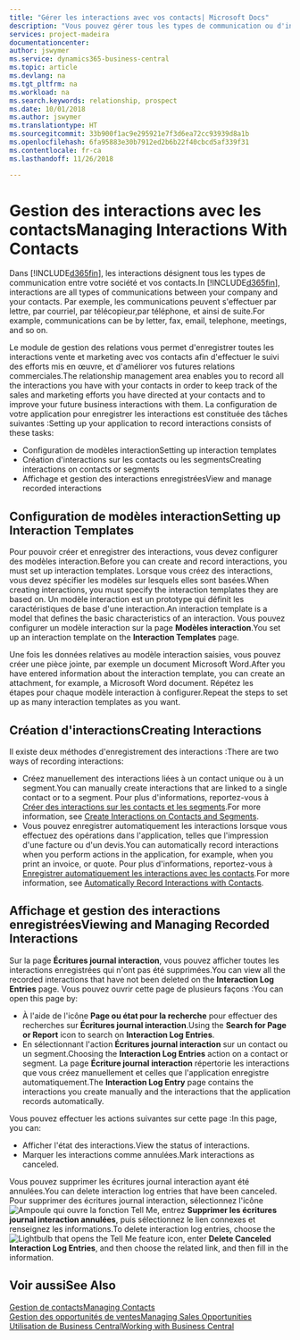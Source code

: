 ```yaml
---
title: "Gérer les interactions avec vos contacts| Microsoft Docs"
description: "Vous pouvez gérer tous les types de communication ou d'interactions entre votre compagnie et vos contacts. Par exemple, une communication par lettre, par téléphone, lors de réunions, etc."
services: project-madeira
documentationcenter: 
author: jswymer
ms.service: dynamics365-business-central
ms.topic: article
ms.devlang: na
ms.tgt_pltfrm: na
ms.workload: na
ms.search.keywords: relationship, prospect
ms.date: 10/01/2018
ms.author: jswymer
ms.translationtype: HT
ms.sourcegitcommit: 33b900f1ac9e295921e7f3d6ea72cc93939d8a1b
ms.openlocfilehash: 6fa95883e30b7912ed2b6b22f40cbcd5af339f31
ms.contentlocale: fr-ca
ms.lasthandoff: 11/26/2018

---
```

# <a name="managing-interactions-with-contacts"></a><span data-ttu-id="989fa-103">Gestion des interactions avec les contacts</span><span class="sxs-lookup"><span data-stu-id="989fa-103">Managing Interactions With Contacts</span></span>
<span data-ttu-id="989fa-104">Dans [!INCLUDE[d365fin](includes/d365fin_md.md)], les interactions désignent tous les types de communication entre votre société et vos contacts.</span><span class="sxs-lookup"><span data-stu-id="989fa-104">In [!INCLUDE[d365fin](includes/d365fin_md.md)], interactions are all types of communications between your company and your contacts.</span></span> <span data-ttu-id="989fa-105">Par exemple, les communications peuvent s'effectuer par lettre, par courriel, par télécopieur,par téléphone, et ainsi de suite.</span><span class="sxs-lookup"><span data-stu-id="989fa-105">For example, communications can be by letter, fax, email, telephone, meetings, and so on.</span></span>

<span data-ttu-id="989fa-106">Le module de gestion des relations vous permet d'enregistrer toutes les interactions vente et marketing avec vos contacts afin d'effectuer le suivi des efforts mis en œuvre, et d'améliorer vos futures relations commerciales.</span><span class="sxs-lookup"><span data-stu-id="989fa-106">The relationship management area enables you to record all the interactions you have with your contacts in order to keep track of the sales and marketing efforts you have directed at your contacts and to improve your future business interactions with them.</span></span> <span data-ttu-id="989fa-107">La configuration de votre application pour enregistrer les interactions est constituée des tâches suivantes :</span><span class="sxs-lookup"><span data-stu-id="989fa-107">Setting up your application to record interactions consists of these tasks:</span></span>

* <span data-ttu-id="989fa-108">Configuration de modèles interaction</span><span class="sxs-lookup"><span data-stu-id="989fa-108">Setting up interaction templates</span></span>  
* <span data-ttu-id="989fa-109">Création d'interactions sur les contacts ou les segments</span><span class="sxs-lookup"><span data-stu-id="989fa-109">Creating interactions on contacts or segments</span></span>  
* <span data-ttu-id="989fa-110">Affichage et gestion des interactions enregistrées</span><span class="sxs-lookup"><span data-stu-id="989fa-110">View and manage recorded interactions</span></span>  

##  <a name="setting-up-interaction-templates"></a><span data-ttu-id="989fa-111">Configuration de modèles interaction</span><span class="sxs-lookup"><span data-stu-id="989fa-111">Setting up Interaction Templates</span></span>
<span data-ttu-id="989fa-112">Pour pouvoir créer et enregistrer des interactions, vous devez configurer des modèles interaction.</span><span class="sxs-lookup"><span data-stu-id="989fa-112">Before you can create and record interactions, you must set up interaction templates.</span></span> <span data-ttu-id="989fa-113">Lorsque vous créez des interactions, vous devez spécifier les modèles sur lesquels elles sont basées.</span><span class="sxs-lookup"><span data-stu-id="989fa-113">When creating interactions, you must specify the interaction templates they are based on.</span></span> <span data-ttu-id="989fa-114">Un modèle interaction est un prototype qui définit les caractéristiques de base d'une interaction.</span><span class="sxs-lookup"><span data-stu-id="989fa-114">An interaction template is a model that defines the basic characteristics of an interaction.</span></span>
<span data-ttu-id="989fa-115">Vous pouvez configurer un modèle interaction sur la page **Modèles interaction**.</span><span class="sxs-lookup"><span data-stu-id="989fa-115">You set up an interaction template on the **Interaction Templates** page.</span></span>

<span data-ttu-id="989fa-116">Une fois les données relatives au modèle interaction saisies, vous pouvez créer une pièce jointe, par exemple un document Microsoft Word.</span><span class="sxs-lookup"><span data-stu-id="989fa-116">After you have entered information about the interaction template, you can create an attachment, for example, a Microsoft Word document.</span></span> <span data-ttu-id="989fa-117">Répétez les étapes pour chaque modèle interaction à configurer.</span><span class="sxs-lookup"><span data-stu-id="989fa-117">Repeat the steps to set up as many interaction templates as you want.</span></span>  

## <a name="creating-interactions"></a><span data-ttu-id="989fa-118">Création d'interactions</span><span class="sxs-lookup"><span data-stu-id="989fa-118">Creating Interactions</span></span>
<span data-ttu-id="989fa-119">Il existe deux méthodes d'enregistrement des interactions :</span><span class="sxs-lookup"><span data-stu-id="989fa-119">There are two ways of recording interactions:</span></span>

* <span data-ttu-id="989fa-120">Créez manuellement des interactions liées à un contact unique ou à un segment.</span><span class="sxs-lookup"><span data-stu-id="989fa-120">You can manually create interactions that are linked to a single contact or to a segment.</span></span> <span data-ttu-id="989fa-121">Pour plus d'informations, reportez-vous à [Créer des interactions sur les contacts et les segments](marketing-how-create-interactions.md).</span><span class="sxs-lookup"><span data-stu-id="989fa-121">For more information, see [Create Interactions on Contacts and Segments](marketing-how-create-interactions.md).</span></span>  
* <span data-ttu-id="989fa-122">Vous pouvez enregistrer automatiquement les interactions lorsque vous effectuez des opérations dans l'application, telles que l'impression d'une facture ou d'un devis.</span><span class="sxs-lookup"><span data-stu-id="989fa-122">You can automatically record interactions when you perform actions in the application, for example, when you print an invoice, or quote.</span></span> <span data-ttu-id="989fa-123">Pour plus d'informations, reportez-vous à [Enregistrer automatiquement les interactions avec les contacts](marketing-auto-record-interactions.md).</span><span class="sxs-lookup"><span data-stu-id="989fa-123">For more information, see [Automatically Record Interactions with Contacts](marketing-auto-record-interactions.md).</span></span>

## <a name="viewing-and-managing-recorded-interactions"></a><span data-ttu-id="989fa-124">Affichage et gestion des interactions enregistrées</span><span class="sxs-lookup"><span data-stu-id="989fa-124">Viewing and Managing Recorded Interactions</span></span>
<span data-ttu-id="989fa-125">Sur la page **Écritures journal interaction**, vous pouvez afficher toutes les interactions enregistrées qui n'ont pas été supprimées.</span><span class="sxs-lookup"><span data-stu-id="989fa-125">You can view all the recorded interactions that have not been deleted on the **Interaction Log Entries** page.</span></span> <span data-ttu-id="989fa-126">Vous pouvez ouvrir cette page de plusieurs façons :</span><span class="sxs-lookup"><span data-stu-id="989fa-126">You can open this page by:</span></span>

* <span data-ttu-id="989fa-127">À l'aide de l'icône **Page ou état pour la recherche** pour effectuer des recherches sur **Écritures journal interaction**.</span><span class="sxs-lookup"><span data-stu-id="989fa-127">Using the **Search for Page or Report** icon to search on **Interaction Log Entries**.</span></span>
* <span data-ttu-id="989fa-128">En sélectionnant l'action **Écritures journal interaction** sur un contact ou un segment.</span><span class="sxs-lookup"><span data-stu-id="989fa-128">Choosing the **Interaction Log Entries** action on a contact or segment.</span></span>
  <span data-ttu-id="989fa-129">La page **Écriture journal interaction** répertorie les interactions que vous créez manuellement et celles que l'application enregistre automatiquement.</span><span class="sxs-lookup"><span data-stu-id="989fa-129">The **Interaction Log Entry** page contains the interactions you create manually and the interactions that the application records automatically.</span></span>

<span data-ttu-id="989fa-130">Vous pouvez effectuer les actions suivantes sur cette page :</span><span class="sxs-lookup"><span data-stu-id="989fa-130">In this page, you can:</span></span>

* <span data-ttu-id="989fa-131">Afficher l'état des interactions.</span><span class="sxs-lookup"><span data-stu-id="989fa-131">View the status of interactions.</span></span>
* <span data-ttu-id="989fa-132">Marquer les interactions comme annulées.</span><span class="sxs-lookup"><span data-stu-id="989fa-132">Mark interactions as canceled.</span></span>

<span data-ttu-id="989fa-133">Vous pouvez supprimer les écritures journal interaction ayant été annulées.</span><span class="sxs-lookup"><span data-stu-id="989fa-133">You can delete interaction log entries that have been canceled.</span></span> <span data-ttu-id="989fa-134">Pour supprimer des écritures journal interaction, sélectionnez l'icône ![Ampoule qui ouvre la fonction Tell Me](media/ui-search/search_small.png "Dites-moi ce que vous voulez faire"), entrez **Supprimer les écritures journal interaction annulées**, puis sélectionnez le lien connexes et renseignez les informations.</span><span class="sxs-lookup"><span data-stu-id="989fa-134">To delete interaction log entries, choose the ![Lightbulb that opens the Tell Me feature](media/ui-search/search_small.png "Tell me what you want to do") icon, enter **Delete Canceled Interaction Log Entries**, and then choose the related link, and then fill in the information.</span></span>

## <a name="see-also"></a><span data-ttu-id="989fa-135">Voir aussi</span><span class="sxs-lookup"><span data-stu-id="989fa-135">See Also</span></span>
[<span data-ttu-id="989fa-136">Gestion de contacts</span><span class="sxs-lookup"><span data-stu-id="989fa-136">Managing Contacts</span></span>](marketing-contacts.md)  
[<span data-ttu-id="989fa-137">Gestion des opportunités de ventes</span><span class="sxs-lookup"><span data-stu-id="989fa-137">Managing Sales Opportunities</span></span>](marketing-manage-sales-opportunities.md)  
[<span data-ttu-id="989fa-138">Utilisation de Business Central</span><span class="sxs-lookup"><span data-stu-id="989fa-138">Working with Business Central</span></span>](ui-work-product.md)  

